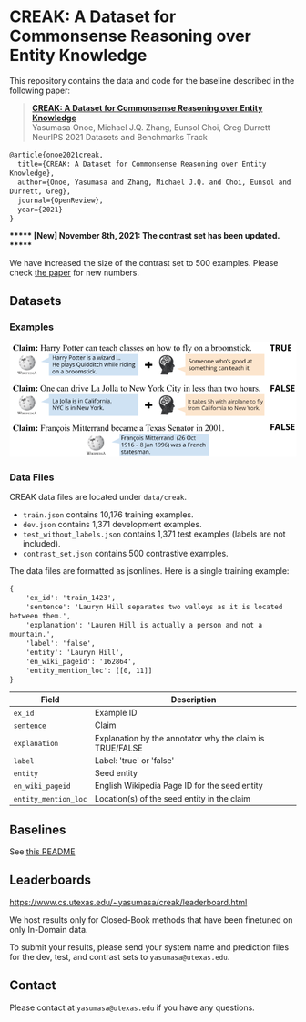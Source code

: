 # CREAK: A Dataset for Commonsense Reasoning over Entity Knowledge

This repository contains the data and code for the baseline described in the following paper:

> [**CREAK: A Dataset for Commonsense Reasoning over Entity Knowledge**](https://openreview.net/pdf?id=mbW_GT3ZN-)<br/>
> Yasumasa Onoe, Michael J.Q. Zhang, Eunsol Choi, Greg Durrett<br/>
> NeurIPS 2021 Datasets and Benchmarks Track
```
@article{onoe2021creak,
  title={CREAK: A Dataset for Commonsense Reasoning over Entity Knowledge},
  author={Onoe, Yasumasa and Zhang, Michael J.Q. and Choi, Eunsol and Durrett, Greg},
  journal={OpenReview},
  year={2021}
}
```

**\*\*\*\*\* [New] November 8th, 2021: The contrast set has been updated. \*\*\*\*\***

We have increased the size of the contrast set to 500 examples. Please check [the paper](https://openreview.net/pdf?id=mbW_GT3ZN-) for new numbers.


## Datasets

### Examples

![Exampls](./img/fig1.png)

### Data Files
CREAK data files are located under `data/creak`.

- `train.json` contains 10,176 training examples.
- `dev.json` contains 1,371 development examples.
- `test_without_labels.json` contains 1,371 test examples (labels are not included).
- `contrast_set.json` contains 500 contrastive examples.

The data files are formatted as jsonlines. Here is a single training example:
```
{
    'ex_id': 'train_1423',
    'sentence': 'Lauryn Hill separates two valleys as it is located between them.',
    'explanation': 'Lauren Hill is actually a person and not a mountain.',
    'label': 'false',
    'entity': 'Lauryn Hill',
    'en_wiki_pageid': '162864',
    'entity_mention_loc': [[0, 11]]
}
```

| Field                     | Description                                                                              |
|---------------------------|------------------------------------------------------------------------------------------|
| `ex_id`                   | Example ID                                                                               |
| `sentence`                | Claim                                                                                    |
| `explanation`             | Explanation by the annotator why the claim is TRUE/FALSE                                 |
| `label`                   | Label: 'true' or 'false'                                                                 |
| `entity`                  | Seed entity                                                                              |
| `en_wiki_pageid`          | English Wikipedia Page ID for the seed entity                                            |
| `entity_mention_loc`      | Location(s) of the seed entity in the claim                                              |


## Baselines

See [this README](baselines/README.md) 

## Leaderboards

https://www.cs.utexas.edu/~yasumasa/creak/leaderboard.html

We host results only for Closed-Book methods that have been finetuned on only In-Domain data.

To submit your results, please send your system name and prediction files for the dev, test, and contrast sets to `yasumasa@utexas.edu`.


## Contact 

Please contact at `yasumasa@utexas.edu` if you have any questions.
